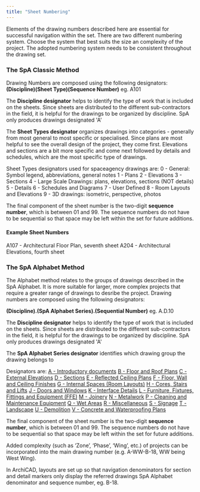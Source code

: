 ```yaml
---
title: "Sheet Numbering"
---
```

Elements of the drawing numbers described here are essential for successful navigation within the set.
There are two different numbering system. Choose the system that best suits the size an complexity of the project. The adopted numbering system needs to be consistent throughout the drawing set.

### The SpA Classic Method
Drawing Numbers are composed using the following designators:
**(Discipline)(Sheet Type)(Sequence Number)**
eg. A101

The **Discipline designator** helps to identify the type of work that is included on the sheets. Since sheets are distributed to the different sub-contractors in the field, it is helpful for the drawings to be organized by discipline. SpA only produces drawings designated 'A'

The **Sheet Types designator** organizes drawings into categories - generally from most general to most specific or specialised. Since plans are most helpful to see the overall design of the project, they come first. Elevations and sections are a bit more specific and come next followed by details and schedules, which are the most specific type of drawings.

Sheet Types designators used for spaceagency drawings are:
0 - General: Symbol legend, abbreviations, general notes
1 - Plans
2 - Elevations
3 - Sections
4 - Large Scale Drawings: plans, elevations, sections (NOT details)
5 - Details
6 - Schedules and Diagrams
7 - User Defined
8 - Room Layouts and Elevations
9 - 3D drawings: isometric, perspective, photos

The final component of the sheet number is the two-digit **sequence number**, which is between 01 and 99. The sequence numbers do not have to be sequential so that space may be left within the set for future additions.

#### Example Sheet Numbers

A107 - Architectural Floor Plan, seventh sheet
A204 - Architectural Elevations, fourth sheet

### The SpA Alphabet Method
The Alphabet method relates to the groups of drawings described in the SpA Alphabet. It is more suitable for larger, more complex projects that require a greater range of drawings to desribe the project.
Drawing numbers are composed using the following designators:

**(Discipline).(SpA Alphabet Series).(Sequential Number)**
eg. A.D.10


The **Discipline designator** helps to identify the type of work that is included on the sheets. Since sheets are distributed to the different sub-contractors in the field, it is helpful for the drawings to be organized by discipline. SpA only produces drawings designated 'A'

The **SpA Alphabet Series designator** identifies which drawing group the drawing belongs to

Designators are:
[A - Introductory documents](notes/2_Alphabet/A%20-%20Introductory%20documents.md)
[B - Floor and Roof Plans](notes/2_Alphabet/B%20-%20Floor%20and%20Roof%20Plans.md)
[C - External Elevations](notes/2_Alphabet/C%20-%20External%20Elevations.md)
[D - Sections](notes/2_Alphabet/D%20-%20Sections.md)
[E - Reflected Ceiling Plans](notes/2_Alphabet/E%20-%20Reflected%20Ceiling%20Plans.md)
[F - Floor, Wall and Ceiling Finishes](notes/2_Alphabet/F%20-%20Floor,%20Wall%20and%20Ceiling%20Finishes.md)
[G - Internal Spaces (Room Layouts)](notes/2_Alphabet/G%20-%20Internal%20Spaces%20(Room%20Layouts).md)
[H - Cores, Stairs and Lifts](notes/2_Alphabet/H%20-%20Cores,%20Stairs%20and%20Lifts.md)
[J - Doors and Windows](notes/2_Alphabet/J%20-%20Doors%20and%20Windows.md)
[K - Interface Details](notes/2_Alphabet/K%20-%20Interface%20Details.md)
[L - Furniture, Fixtures, Fittings and Equipment (FFE)](notes/2_Alphabet/L%20-%20Furniture,%20Fixtures,%20Fittings%20and%20Equipment%20(FFE).md)
[M - Joinery](notes/2_Alphabet/M%20-%20Joinery.md)
[N - Metalwork](notes/2_Alphabet/N%20-%20Metalwork.md)
[P - Cleaning and Maintenance Equipment](notes/2_Alphabet/P%20-%20Cleaning%20and%20Maintenance%20Equipment.md)
[Q - Wet Areas](notes/2_Alphabet/Q%20-%20Wet%20Areas.md)
[R - Miscellaneous](notes/2_Alphabet/R%20-%20Miscellaneous.md)
[S - Signage](notes/2_Alphabet/S%20-%20Signage.md)
[T - Landscape](notes/2_Alphabet/T%20-%20Landscape.md)
[U - Demolition](notes/2_Alphabet/U%20-%20Demolition.md)
[V - Concrete and Waterproofing Plans](notes/2_Alphabet/V%20-%20Concrete%20and%20Waterproofing%20Plans.md)

The final component of the sheet number is the two-digit **sequence number**, which is between 01 and 99. The sequence numbers do not have to be sequential so that space may be left within the set for future additions.

Added complexity (such as ‘Zone’, ‘Phase’, ‘Wing’, etc.) of projects can be incorporated into the main drawing number (e.g. A-WW-B-18, WW being West Wing).

In ArchiCAD, layouts are set up so that navigation denominators for section and detail markers only display the referred drawings SpA Alphabet denominator and sequence number, eg. B-18.



